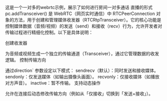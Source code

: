 这是一个一对多的webrtc示例，展示了如何进行房间一对多通话  直播的形式
pc.addTransceiver() 是 WebRTC（网页实时通信）中 RTCPeerConnection 对象的方法，用于创建和管理媒体收发器（RTCRtpTransceiver）。它的核心功能是控制媒体数据（音频/视频）的发送（send）和接收（recv）行为，允许开发者对传输过程进行精细化控制。以下是具体说明：

创建收发器

为音频或视频生成一个独立的传输通道（Transceiver），通过它管理数据的收发逻辑。
控制传输方向

通过direction` 参数设定以下模式：
sendrecv（默认）：同时发送和接收媒体。
sendonly：仅发送媒体（如输出摄像头画面）。
recvonly：仅接收媒体（如播放对方声音）。
inactive：暂不传输。
支持动态操作

允许在连接后动态修改传输方向（例如从「仅接收」切换到「发送+接收」）。





